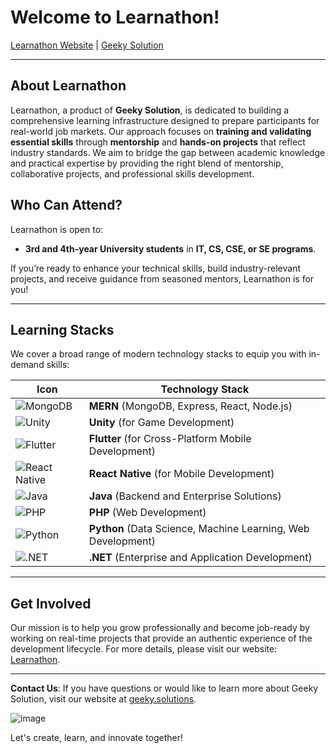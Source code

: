 # Welcome to Learnathon!

[Learnathon Website](https://learnathon.geeky.solutions/) | [Geeky Solution](https://geeky.solutions/)

---

## About Learnathon

Learnathon, a product of **Geeky Solution**, is dedicated to building a comprehensive learning infrastructure designed to prepare participants for real-world job markets. Our approach focuses on **training and validating essential skills** through **mentorship** and **hands-on projects** that reflect industry standards. We aim to bridge the gap between academic knowledge and practical expertise by providing the right blend of mentorship, collaborative projects, and professional skills development.

## Who Can Attend?

Learnathon is open to:
- **3rd and 4th-year University students** in **IT, CS, CSE, or SE programs**.

If you’re ready to enhance your technical skills, build industry-relevant projects, and receive guidance from seasoned mentors, Learnathon is for you!

---

## Learning Stacks

We cover a broad range of modern technology stacks to equip you with in-demand skills:

| Icon                                                                 | Technology Stack                                               |
|----------------------------------------------------------------------|--------------------------------------------------------------|
| ![MongoDB](https://img.icons8.com/color/48/000000/mongodb.png)      | **MERN** (MongoDB, Express, React, Node.js)                 |
| ![Unity](https://img.icons8.com/ios-filled/50/000000/unity.png)     | **Unity** (for Game Development)                             |
| ![Flutter](https://img.icons8.com/color/48/000000/flutter.png)      | **Flutter** (for Cross-Platform Mobile Development)         |
| ![React Native](https://img.icons8.com/office/40/000000/react.png)  | **React Native** (for Mobile Development)                   |
| ![Java](https://img.icons8.com/color/48/000000/java-coffee-cup-logo.png) | **Java** (Backend and Enterprise Solutions)                  |
| ![PHP](https://img.icons8.com/officel/40/000000/php-logo.png)      | **PHP** (Web Development)                                   |
| ![Python](https://img.icons8.com/color/48/000000/python.png)       | **Python** (Data Science, Machine Learning, Web Development) |
| ![.NET](https://img.icons8.com/color/48/000000/net-framework.png)  | **.NET** (Enterprise and Application Development)            |

---



## Get Involved

Our mission is to help you grow professionally and become job-ready by working on real-time projects that provide an authentic experience of the development lifecycle. For more details, please visit our website: [Learnathon](https://learnathon.geeky.solutions/).

--- 

**Contact Us**: If you have questions or would like to learn more about Geeky Solution, visit our website at [geeky.solutions](https://geeky.solutions/).

![image](https://github.com/user-attachments/assets/eb7c8487-8241-4c7e-be5d-33e42e2e1227)


Let's create, learn, and innovate together!
